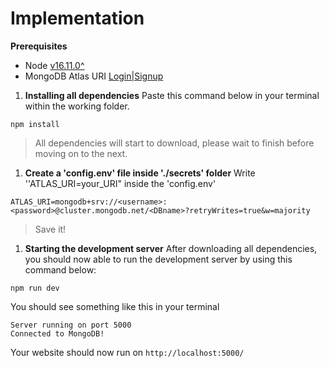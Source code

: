 # Implementation

**Prerequisites**
- Node [v16.11.0^](https://nodejs.org/dist/v16.11.0/)
- MongoDB Atlas URI [Login|Signup](https://cloud.mongodb.com/)

1. **Installing all dependencies**
Paste this command below in your terminal within the working folder.
```
npm install
```
> All dependencies will start to download, please wait to finish before moving on to the next.

1. **Create a 'config.env' file inside './secrets' folder**
Write ''ATLAS_URI=your_URI" inside the 'config.env'
```
ATLAS_URI=mongodb+srv://<username>:<password>@cluster.mongodb.net/<DBname>?retryWrites=true&w=majority
```
> Save it!
1. **Starting the development server**
After downloading all dependencies, you should now able to run the development server by using this command below:
```
npm run dev
```
You should see something like this in your terminal
```
Server running on port 5000
Connected to MongoDB!
```
Your website should now run on `http://localhost:5000/`



